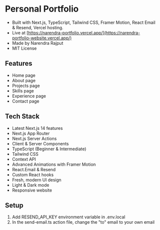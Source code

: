 
# Personal Portfolio
 - Built with Next.js, TypeScript, Tailwind CSS, Framer Motion, React Email & Resend, Vercel hosting.
 - Live at [https://narendra-portfolio.vercel.app/](https://narendra-portfolio-website.vercel.app/)
 - Made by Narendra Rajput
 - MIT License


## Features
- Home page
- About page
- Projects page
- Skills page
- Experience page
- Contact page

## Tech Stack

- Latest Next.js 14 features
- Next.js App Router
- Next.js Server Actions
- Client & Server Components
- TypeScript (Beginner & Intermediate)
- Tailwind CSS
- Context API
- Advanced Animations with Framer Motion
- React.Email & Resend
- Custom React hooks
- Fresh, modern UI design
- Light & Dark mode
- Responsive website

## Setup

1. Add RESEND_API_KEY environment variable in .env.local
2. In the send-email.ts action file, change the "to" email to your own email
